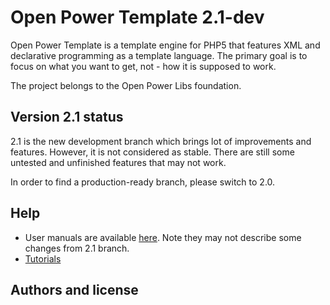 Open Power Template 2.1-dev
===========================

Open Power Template is a template engine for PHP5 that features XML and declarative
programming as a template language. The primary goal is to focus on what you want
to get, not - how it is supposed to work.

The project belongs to the Open Power Libs foundation.

Version 2.1 status
------------------

2.1 is the new development branch which brings lot of improvements and features.
However, it is not considered as stable. There are still some untested and
unfinished features that may not work.

In order to find a production-ready branch, please switch to 2.0.

Help
----

+ User manuals are available [here](http://static.invenzzia.org/docs/). Note they
  may not describe some changes from 2.1 branch.
+ [Tutorials]()


Authors and license
-------------------